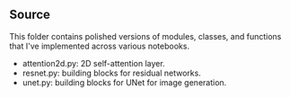 ## Source

This folder contains polished versions of modules, classes, and functions that I've implemented across various notebooks. 

- attention2d.py: 2D self-attention layer. 
- resnet.py: building blocks for residual networks. 
- unet.py: building blocks for UNet for image generation.


